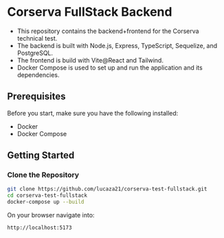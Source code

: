 # Corserva FullStack Backend

- This repository contains the backend+frontend for the Corserva technical test. 
- The backend is built with Node.js, Express, TypeScript, Sequelize, and PostgreSQL.
- The frontend is build with Vite@React and Tailwind.
- Docker Compose is used to set up and run the application and its dependencies.

## Prerequisites

Before you start, make sure you have the following installed:

- Docker
- Docker Compose

## Getting Started

### Clone the Repository

```sh
git clone https://github.com/lucaza21/corserva-test-fullstack.git
cd corserva-test-fullstack
docker-compose up --build
```

On your browser navigate into:

```sh
http://localhost:5173
```
